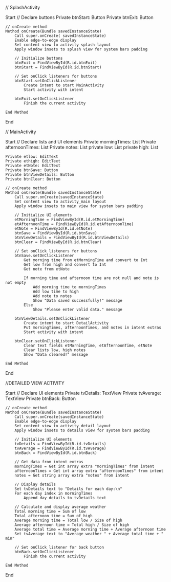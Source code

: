 // SplashActivity

Start
    // Declare buttons
    Private btnStart: Button
    Private btnExit: Button

    // onCreate method
    Method onCreate(Bundle savedInstanceState)
        Call super.onCreate( savedInstanceState)
        Enable edge-to-edge display
        Set content view to activity splash layout
        Apply window insets to splash view for system bars padding

        // Initialize buttons
        btnExit = FindViewById(R.id.btnExit)
        btnStart = FindViewById(R.id.btnStart)

        // Set onClick listeners for buttons
        btnStart.setOnClickListener
            Create intent to start MainActivity
            Start activity with intent

        btnExit.setOnClickListener
            Finish the current activity

    End Method

End 


// MainActivity

Start
    // Declare lists and UI elements
    Private morningTimes: List<Int>
    Private afternoonTimes: List<Int>
    Private notes: List<String>
    private low: List<String>
    private high: List<String>

    Private etlow: EditText
    Private ethigh: EditText
    Private etNote: EditText
    Private btnSave: Button
    Private btnViewDetails: Button
    Private btnClear: Button

    // onCreate method
    Method onCreate(Bundle savedInstanceState)
        Call super.onCreate(savedInstanceState)
        Set content view to activity_main layout
        Apply window insets to main view for system bars padding

        // Initialize UI elements
        etMorningTime = FindViewById(R.id.etMorningTime)
        etAfternoonTime = FindViewById(R.id.etAfternoonTime)
        etNote = FindViewById(R.id.etNote)
        btnSave = FindViewById(R.id.btnSave)
        btnViewDetails = FindViewById(R.id.btnViewDetails)
        btnClear = FindViewById(R.id.btnClear)

        // Set onClick listeners for buttons
        btnSave.setOnClickListener
            Get morning time from etMorningTime and convert to Int
            Get low from high and convert to Int
            Get note from etNote

            If morning time and afternoon time are not null and note is not empty
                Add morning time to morningTimes
                Add low time to high
                Add note to notes
                Show "Data saved successfully!" message
            Else
                Show "Please enter valid data." message

        btnViewDetails.setOnClickListener
            Create intent to start DetailActivity
            Put morningTimes, afternoonTimes, and notes in intent extras
            Start activity with intent

        btnClear.setOnClickListener
            Clear text fields etMorningTime, etAfternoonTime, etNote
            Clear lists low, high notes
            Show "Data cleared!" message

    End Method

End 


//DETAILED VIEW ACTIVITY

Start
    // Declare UI elements
    Private tvDetails: TextView
    Private tvAverage: TextView
    Private btnBack: Button

    // onCreate method
    Method onCreate(Bundle savedInstanceState)
        Call super.onCreate(savedInstanceState)
        Enable edge-to-edge display
        Set content view to activity_detail layout
        Apply window insets to details view for system bars padding

        // Initialize UI elements
        tvDetails = FindViewById(R.id.tvDetails)
        tvAverage = FindViewById(R.id.tvAverage)
        btnBack = FindViewById(R.id.btnBack)

        // Get data from intent extras
        morningTimes = Get int array extra "morningTimes" from intent
        afternoonTimes = Get int array extra "afternoonTimes" from intent
        notes = Get string array extra "notes" from intent

        // Display details
        Set tvDetails text to "Details for each day:\n"
        For each day index in morningTimes
            Append day details to tvDetails text

        // Calculate and display average weather
        Total morning time = Sum of low
        Total afternoon time = Sum of high
        Average morning time = Total low / Size of high
        Average afternoon time = Total high / Size of high
        Average total time = Average morning time + Average afternoon time
        Set tvAverage text to "Average weather " + Average total time + " min"

        // Set onClick listener for back button
        btnBack.setOnClickListener
            Finish the current activity

    End Method

End 

